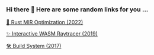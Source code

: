 ### Hi there 👋 Here are some random links for you ...

[🦀 Rust MIR Optimization (2022)](https://github.com/rust-lang/rust/pull/101168)

[✨ Interactive WASM Raytracer (2019)](https://cg19.koehl.dev)

[🛠️ Build System (2017)](https://github.com/jachris/cook)

<!--
**jachris/jachris** is a ✨ _special_ ✨ repository because its `README.md` (this file) appears on your GitHub profile.

Here are some ideas to get you started:

- 🔭 I’m currently working on ...
- 🌱 I’m currently learning ...
- 👯 I’m looking to collaborate on ...
- 🤔 I’m looking for help with ...
- 💬 Ask me about ...
- 📫 How to reach me: ...
- 😄 Pronouns: ...
- ⚡ Fun fact: ...
-->
